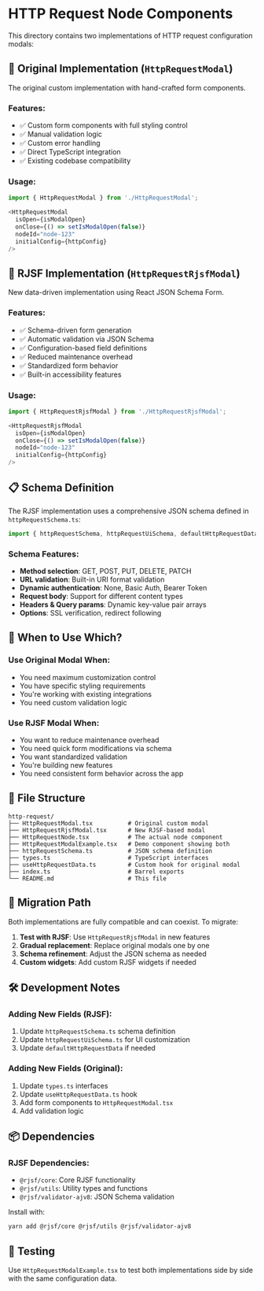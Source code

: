 # HTTP Request Node Components

This directory contains two implementations of HTTP request configuration modals:

## 🔧 Original Implementation (`HttpRequestModal`)

The original custom implementation with hand-crafted form components.

### Features:
- ✅ Custom form components with full styling control
- ✅ Manual validation logic
- ✅ Custom error handling
- ✅ Direct TypeScript integration
- ✅ Existing codebase compatibility

### Usage:
```typescript
import { HttpRequestModal } from './HttpRequestModal';

<HttpRequestModal
  isOpen={isModalOpen}
  onClose={() => setIsModalOpen(false)}
  nodeId="node-123"
  initialConfig={httpConfig}
/>
```

## 🚀 RJSF Implementation (`HttpRequestRjsfModal`)

New data-driven implementation using React JSON Schema Form.

### Features:
- ✅ Schema-driven form generation
- ✅ Automatic validation via JSON Schema
- ✅ Configuration-based field definitions
- ✅ Reduced maintenance overhead
- ✅ Standardized form behavior
- ✅ Built-in accessibility features

### Usage:
```typescript
import { HttpRequestRjsfModal } from './HttpRequestRjsfModal';

<HttpRequestRjsfModal
  isOpen={isModalOpen}
  onClose={() => setIsModalOpen(false)}
  nodeId="node-123"
  initialConfig={httpConfig}
/>
```

## 📋 Schema Definition

The RJSF implementation uses a comprehensive JSON schema defined in `httpRequestSchema.ts`:

```typescript
import { httpRequestSchema, httpRequestUiSchema, defaultHttpRequestData } from './httpRequestSchema';
```

### Schema Features:
- **Method selection**: GET, POST, PUT, DELETE, PATCH
- **URL validation**: Built-in URI format validation
- **Dynamic authentication**: None, Basic Auth, Bearer Token
- **Request body**: Support for different content types
- **Headers & Query params**: Dynamic key-value pair arrays
- **Options**: SSL verification, redirect following

## 🎯 When to Use Which?

### Use Original Modal When:
- You need maximum customization control
- You have specific styling requirements
- You're working with existing integrations
- You need custom validation logic

### Use RJSF Modal When:
- You want to reduce maintenance overhead
- You need quick form modifications via schema
- You want standardized validation
- You're building new features
- You need consistent form behavior across the app

## 📁 File Structure

```
http-request/
├── HttpRequestModal.tsx          # Original custom modal
├── HttpRequestRjsfModal.tsx      # New RJSF-based modal
├── HttpRequestNode.tsx           # The actual node component
├── HttpRequestModalExample.tsx   # Demo component showing both
├── httpRequestSchema.ts          # JSON schema definition
├── types.ts                      # TypeScript interfaces
├── useHttpRequestData.ts         # Custom hook for original modal
├── index.ts                      # Barrel exports
└── README.md                     # This file
```

## 🔄 Migration Path

Both implementations are fully compatible and can coexist. To migrate:

1. **Test with RJSF**: Use `HttpRequestRjsfModal` in new features
2. **Gradual replacement**: Replace original modals one by one
3. **Schema refinement**: Adjust the JSON schema as needed
4. **Custom widgets**: Add custom RJSF widgets if needed

## 🛠 Development Notes

### Adding New Fields (RJSF):
1. Update `httpRequestSchema.ts` schema definition
2. Update `httpRequestUiSchema.ts` for UI customization
3. Update `defaultHttpRequestData` if needed

### Adding New Fields (Original):
1. Update `types.ts` interfaces
2. Update `useHttpRequestData.ts` hook
3. Add form components to `HttpRequestModal.tsx`
4. Add validation logic

## 📦 Dependencies

### RJSF Dependencies:
- `@rjsf/core`: Core RJSF functionality
- `@rjsf/utils`: Utility types and functions
- `@rjsf/validator-ajv8`: JSON Schema validation

Install with:
```bash
yarn add @rjsf/core @rjsf/utils @rjsf/validator-ajv8
```

## 🧪 Testing

Use `HttpRequestModalExample.tsx` to test both implementations side by side with the same configuration data.
